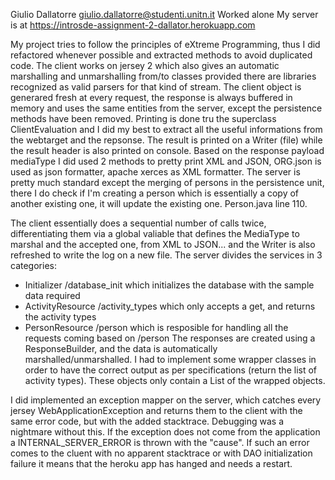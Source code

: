 Giulio Dallatorre giulio.dallatorre@studenti.unitn.it
Worked alone
My server is at https://introsde-assignment-2-dallator.herokuapp.com

My project tries to follow the principles of eXtreme Programming, thus I did refactored whenever possible and extracted methods to avoid duplicated code. 
The client works on jersey 2 which also gives an automatic marshalling and unmarshalling from/to classes provided there are libraries recognized as valid parsers for that kind of stream.
The client object is generared fresh at every request, the response is always buffered in memory and uses the same entities from the server, except the persistence methods have been removed.
Printing is done tru the superclass ClientEvaluation and I did my best to extract all the useful informations from the webtarget and the repsonse. The result is printed on a Writer (file) while the result header is also printed on console. Based on the response payload mediaType I did used 2 methods to pretty print XML and JSON, ORG.json is used as json formatter, apache xerces as XML formatter.
The server is pretty much standard except the merging of persons in the persistence unit, there I do check if I'm creating a person which is essentially a copy of another existing one, it will update the existing one. Person.java line 110.

The client essentially does a sequential number of calls twice, differentiating them via a global valiable that defines the MediaType to marshal and the accepted one, from XML to JSON... and the Writer is also refreshed to write the log on a new file.
The server divides the services in 3 categories:
- Initializer /database_init
which initializes the database with the sample data required
- ActivityResource /activity_types
which only accepts a get, and returns the activity types
- PersonResource /person
which is resposible for handling all the requests coming based on /person
The responses are created using a ResponseBuilder, and the data is automatically marshalled/unmarshalled.
I had to implement some wrapper classes in order to have the correct output as per specifications (return the list of activity types). These objects only contain a List of the wrapped objects.

I did implemented an exception mapper on the server, which catches every jersey WebApplicationException and returns them to the client with the same error code, but with the added stacktrace. Debugging was a nightmare without this. If the exception does not come from the application a INTERNAL_SERVER_ERROR is thrown with the "cause". If such an error comes to the cluent with no apparent stacktrace or with DAO initialization failure it means that the heroku app has hanged and needs a restart.